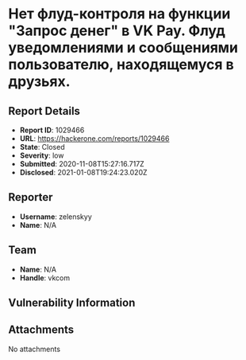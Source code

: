 # Нет флуд-контроля на функции "Запрос денег" в VK Pay. Флуд уведомлениями и сообщениями пользователю, находящемуся в друзьях.

## Report Details
- **Report ID**: 1029466
- **URL**: https://hackerone.com/reports/1029466
- **State**: Closed
- **Severity**: low
- **Submitted**: 2020-11-08T15:27:16.717Z
- **Disclosed**: 2021-01-08T19:24:23.020Z

## Reporter
- **Username**: zelenskyy
- **Name**: N/A

## Team
- **Name**: N/A
- **Handle**: vkcom

## Vulnerability Information


## Attachments
No attachments
